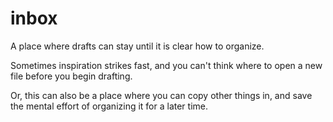 # inbox

A place where drafts can stay until it is clear how to organize.

Sometimes inspiration strikes fast, and you can't think where to open a new file before you begin drafting.

Or, this can also be a place where you can copy other things in, and save the mental effort of organizing it for a later time.

